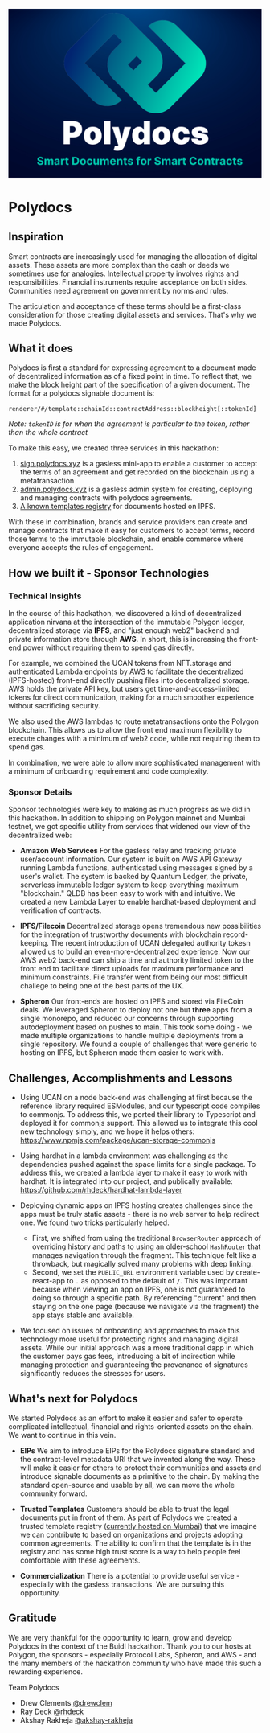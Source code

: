 ![Polydocs Logo](/assets/Polydocs%20Devpost%20Thumbnail.png)
# Polydocs
## Inspiration
Smart contracts are increasingly used for managing the allocation of digital assets. These assets are more complex than the cash or deeds we sometimes use for analogies. Intellectual property involves rights and responsibilities. Financial instruments require acceptance on both sides. Communities need agreement on government by norms and rules.

The articulation and acceptance of these terms should be a first-class consideration for those creating digital assets and services. That's why we made Polydocs. 
## What it does
Polydocs is first a standard for expressing agreement to a document made of decentralized information as of a fixed point in time. To reflect that, we make the block height part of the specification of a given document. The format for a polydocs signable document is:

    renderer/#/template::chainId::contractAddress::blockheight[::tokenId]
*Note: `tokenID` is for when the agreement is particular to the token, rather than the whole contract*

To make this easy, we created three services in this hackathon:

1) [sign.polydocs.xyz](https://sign.polydocs.xyz) is a gasless mini-app to enable a customer to accept the terms of an agreement and get recorded on the blockchain using a metatransaction 
2) [admin.polydocs.xyz](https://admin.polydocs.xyz) is a gasless admin system for creating, deploying and managing contracts with polydocs agreements. 
3) [A known templates registry](https://mumbai.polygonscan.com/address/0xC1871e6dc374650c1EcFFEf171DC5465a54c008d) for documents hosted on IPFS.

With these in combination, brands and service providers can create and manage contracts that make it easy for customers to accept terms, record those terms to the immutable blockchain, and enable commerce where everyone accepts the rules of engagement. 


## How we built it - Sponsor Technologies

### Technical Insights

In the course of this hackathon, we discovered a kind of decentralized application nirvana at the intersection of the immutable Polygon ledger, decentralized storage via **IPFS**, and "just enough web2" backend and private information store through **AWS**. In short, this is increasing the front-end power without requiring them to spend gas directly. 

For example, we combined the UCAN tokens from NFT.storage and authenticated Lambda endpoints by AWS to facilitate the decentralized (IPFS-hosted) front-end directly pushing files into decentralized storage. AWS holds the private API key, but users get time-and-access-limited tokens for direct communication, making for a much smoother experience without sacrificing security.

We also used the AWS lambdas to route metatransactions onto the Polygon blockchain. This allows us to allow the front end maximum flexibility to execute changes with a minimum of web2 code, while not requiring them to spend gas. 

In combination, we were able to allow more sophisticated management with a minimum of onboarding requirement and code complexity. 

### Sponsor Details

Sponsor technologies were key to making as much progress as we did in this hackathon. In addition to shipping on Polygon mainnet and Mumbai testnet, we got specific utility from services that widened our view of the decentralized web: 

* **Amazon Web Services** For the gasless relay and tracking private user/account information. Our system is built on AWS API Gateway running Lambda functions, authenticated using messages signed by a user's wallet. The system is backed by Quantum Ledger, the private, serverless immutable ledger system to keep everything maximum "blockchain." QLDB has been easy to work with and intuitive. We created a new Lambda Layer to enable hardhat-based deployment and verification of contracts. 


* **IPFS/Filecoin** Decentralized storage opens tremendous new possibilities for the integration of trustworthy documents with blockchain record-keeping. The recent introduction of UCAN delegated authority tokesn allowed us to build an even-more-decentralized experience. Now our AWS web2 back-end can ship a time and authority limited token to the front end to facilitate direct uploads for maximum performance and minimum constraints. File transfer went from being our most difficult challege to being one of the best parts of the UX. 

* **Spheron** Our front-ends are hosted on IPFS and stored via FileCoin deals. We leveraged Spheron to deploy not one but **three** apps from a single monorepo, and reduced our concerns through supporting autodeployment based on pushes to main. This took some doing - we made multiple organizations to handle multiple deployments from a single repository. We found a couple of challenges that were generic to hosting on IPFS, but Spheron made them easier to work with. 

## Challenges, Accomplishments and Lessons

* Using UCAN on a node back-end was challenging at first because the reference library required ESModules, and our typescript code compiles to commonjs. To address this, we ported their library to Typescript and deployed it for commonjs support. This allowed us to integrate this cool new technology simply, and we hope it helps others: https://www.npmjs.com/package/ucan-storage-commonjs

* Using hardhat in a lambda environment was challenging as the dependencies pushed against the space limits for a single package. To address this, we created a lambda layer to make it easy to work with hardhat. It is integrated into our project, and publically available: https://github.com/rhdeck/hardhat-lambda-layer 

* Deploying dynamic apps on IPFS hosting creates challenges since the apps must be truly static assets - there is no web server to help redirect one. We found two tricks particularly helped. 
  * First, we shifted from using the traditional `BrowserRouter` approach of overriding history and paths to using an older-school `HashRouter` that manages navigation through the fragment. This technique felt like a throwback, but magically solved many problems with deep linking. 
  * Second, we set the `PUBLIC_URL` environment variable used by create-react-app to `.` as opposed to the default of `/`. This was important because when viewing an app on IPFS, one is not guaranteed to doing so through a specific path. By referencing "current" and then staying on the one page (because we navigate via the fragment) the app stays stable and available. 

* We focused on issues of onboarding and approaches to make this technology more useful for protecting rights and managing digital assets. While our initial approach was a more traditional dapp in which the customer pays gas fees, introducing a bit of indirection while managing protection and guaranteeing the provenance of signatures significantly reduces the stresses for users. 

## What's next for Polydocs

We started Polydocs as an effort to make it easier and safer to operate complicated intellectual, financial and rights-oriented assets on the chain. We want to continue in this vein.

* **EIPs** We aim to introduce EIPs for the Polydocs signature standard and the contract-level metadata URI that we invented along the way. These will make it easier for others to protect their communities and assets and introduce signable documents as a primitive to the chain. By making the standard open-source and usable by all, we can move the whole community forward. 

* **Trusted Templates** Customers should be able to trust the legal documents put in front of them. As part of Polydocs we created a trusted template registry ([currently hosted on Mumbai](https://mumbai.polygonscan.com/address/0xC1871e6dc374650c1EcFFEf171DC5465a54c008d)) that we imagine we can contribute to based on organizations and projects adopting common agreements. The ability to confirm that the template is in the registry and has some high trust score is a way to help people feel comfortable with these agreements. 

* **Commercialization** There is a potential to provide useful service - especially with the gasless transactions. We are pursuing this opportunity. 

## Gratitude

We are very thankful for the opportunity to learn, grow and develop Polydocs in the context of the Buidl hackathon. Thank you to our hosts at Polygon, the sponsors - especially Protocol Labs, Spheron, and AWS - and the many members of the hackathon community who have made this such a rewarding experience. 

Team Polydocs

* Drew Clements [@drewclem](https://github.com/drewclem)
* Ray Deck [@rhdeck](https://github.com/rhdeck)
* Akshay Rakheja [@akshay-rakheja](https://github.com/akshay-rakheja)

